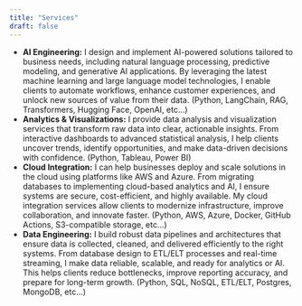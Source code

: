 ```yaml
---
title: "Services"
draft: false
---
```

- **AI Engineering:** I design and implement AI-powered solutions tailored to business needs, including natural language processing, predictive modeling, and generative AI applications. By leveraging the latest machine learning and large language model technologies, I enable clients to automate workflows, enhance customer experiences, and unlock new sources of value from their data. (Python, LangChain, RAG, Transformers, Hugging Face, OpenAI, etc...)
- **Analytics & Visualizations:** I provide data analysis and visualization services that transform raw data into clear, actionable insights. From interactive dashboards to advanced statistical analysis, I help clients uncover trends, identify opportunities, and make data-driven decisions with confidence. (Python, Tableau, Power BI)
- **Cloud Integration:** I can help businesses deploy and scale solutions in the cloud using platforms like AWS and Azure. From migrating databases to implementing cloud-based analytics and AI, I ensure systems are secure, cost-efficient, and highly available. My cloud integration services allow clients to modernize infrastructure, improve collaboration, and innovate faster. (Python, AWS, Azure, Docker, GitHub Actions, S3-compatible storage, etc...)
- **Data Engineering:** I build robust data pipelines and architectures that ensure data is collected, cleaned, and delivered efficiently to the right systems. From database design to ETL/ELT processes and real-time streaming, I make data reliable, scalable, and ready for analytics or AI. This helps clients reduce bottlenecks, improve reporting accuracy, and prepare for long-term growth. (Python, SQL, NoSQL, ETL/ELT, Postgres, MongoDB, etc...)


